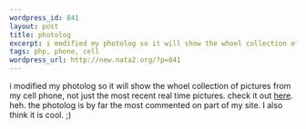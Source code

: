```yaml
--- 
wordpress_id: 841
layout: post
title: photolog
excerpt: i modified my photolog so it will show the whoel collection of pictures from my cell phone, not just the most recent real time pictures. check it out here. heh. the photolog is by far the most commented on part of my site. I also think it is cool. ;)
tags: php, phone, cell
wordpress_url: http://new.nata2.org/?p=841
---
```

i modified my photolog so it will show the whoel collection of pictures from my cell phone, not just the most recent real time pictures. check it out <a href="photolog.php?expand=1">here</a>. heh. the photolog is by far the most commented on part of my site. I also think it is cool. ;)
